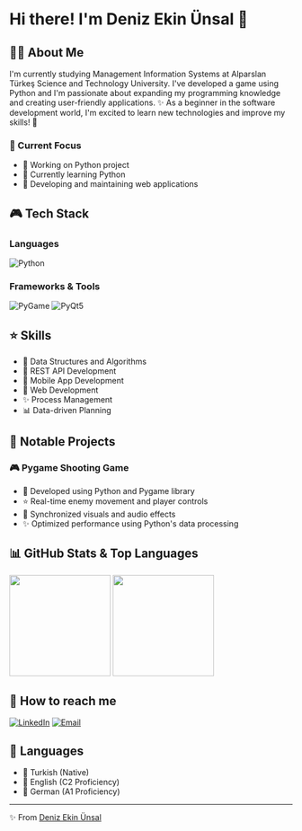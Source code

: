 # Hi there! I'm Deniz Ekin Ünsal 🌸

## 👩‍💻 About Me
I'm currently studying Management Information Systems at Alparslan Türkeş Science and Technology University. I've developed a game using Python and I'm passionate about expanding my programming knowledge and creating user-friendly applications. ✨ As a beginner in the software development world, I'm excited to learn new technologies and improve my skills! 🌟

### 🎀 Current Focus
- 🌟 Working on Python project
- 🌱 Currently learning Python
- 💝 Developing and maintaining web applications

## 🎮 Tech Stack

### Languages
![Python](https://img.shields.io/badge/-Python-3776AB?style=flat&logo=python&logoColor=white)

### Frameworks & Tools
![PyGame](https://img.shields.io/badge/-PyGame-3776AB?style=flat&logo=python&logoColor=white)
![PyQt5](https://img.shields.io/badge/-PyQt5-41CD52?style=flat&logo=qt&logoColor=white)

## ⭐ Skills
- 🔮 Data Structures and Algorithms
- 🎯 REST API Development
- 📱 Mobile App Development
- 💫 Web Development
- ✨ Process Management
- 📊 Data-driven Planning

## 🌟 Notable Projects

### 🎮 Pygame Shooting Game
- 🎀 Developed using Python and Pygame library
- ⭐ Real-time enemy movement and player controls
- 🎵 Synchronized visuals and audio effects
- ✨ Optimized performance using Python's data processing

## 📊 GitHub Stats & Top Languages
<img height="180em" src="https://github-readme-stats.vercel.app/api?username=denizekinunsal&show_icons=true&theme=radical&bg_color=FFF0F5&title_color=FF69B4&icon_color=FFB6C1&text_color=FF69B4&border_color=FFB6C1&include_all_commits=true&count_private=true"/>
<img height="180em" src="https://github-readme-stats.vercel.app/api/top-langs/?username=denizekinunsal&layout=compact&langs_count=7&theme=radical&bg_color=FFF0F5&title_color=FF69B4&text_color=FF69B4&border_color=FFB6C1"/>

## 🌸 How to reach me
[![LinkedIn](https://img.shields.io/badge/-LinkedIn-0077B5?style=flat&logo=linkedin&logoColor=white)](https://www.linkedin.com/in/deniz-ekin-%C3%BCnsal-793417299/)
[![Email](https://img.shields.io/badge/-Email-D14836?style=flat&logo=gmail&logoColor=white)](mailto:unsalekind@gmail.com)

## 🌈 Languages
- 🎀 Turkish (Native)
- 💫 English (C2 Proficiency)
- 🌺 German (A1 Proficiency)
---
✨ From [Deniz Ekin Ünsal](https://github.com/denizekinunsal)
